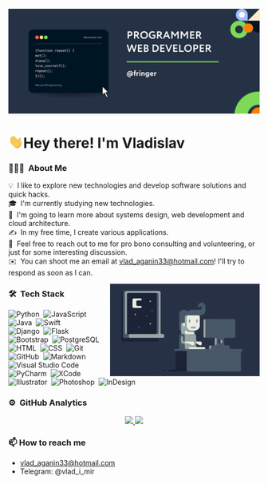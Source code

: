 ![Aganin Vladislav Banner](https://raw.githubusercontent.com/fringer2423/fringer2423/master/assets/banner.png)

# <img src="https://raw.githubusercontent.com/fringer2423/fringer2423/master/assets/wave.gif" width="30px" align="left"> Hey there! I'm Vladislav

### 👨🏻‍💻 &nbsp;About Me

💡 &nbsp;I like to explore new technologies and develop software solutions and quick hacks.\
🎓 &nbsp;I'm currently studying new technologies.\
🌱 &nbsp;I'm going to learn more about systems design, web development and cloud architecture.\
✍️ &nbsp;In my free time, I create various applications.\
💬 &nbsp;Feel free to reach out to me for pro bono consulting and volunteering, or just for some interesting discussion.\
✉️ &nbsp;You can shoot me an email at vlad_aganin33@hotmail.com! I'll try to respond as soon as I can.

<img alt="Night Coding" src="https://raw.githubusercontent.com/fringer2423/fringer2423/master/assets/Night-Coding.gif" align="right"/>

### 🛠 &nbsp;Tech Stack

![Python](https://img.shields.io/badge/-Python-05122A?style=flat&logo=python&color=253245)&nbsp;
![JavaScript](https://img.shields.io/badge/-JavaScript-05122A?style=flat&logo=javascript&color=253245)&nbsp;
![Java](https://img.shields.io/badge/-Java-05122A?style=flat&logo=Java&logoColor=FFA518&color=253245)&nbsp;
![Swift](https://img.shields.io/badge/-Swift-05122A?style=flat&logo=swift&color=253245)\
![Django](https://img.shields.io/badge/-Django-05122A?style=flat&logo=django&logoColor=092E20&color=253245)&nbsp;
![Flask](https://img.shields.io/badge/-Flask-05122A?style=flat&logo=flask&color=253245)&nbsp;
![Bootstrap](https://img.shields.io/badge/-Bootstrap-05122A?style=flat&logo=bootstrap&logoColor=563D7C&color=253245)&nbsp;
![PostgreSQL](https://img.shields.io/badge/-PostgreSQL-05122A?style=flat&logo=postgresql&color=253245)\
![HTML](https://img.shields.io/badge/-HTML-05122A?style=flat&logo=HTML5&color=253245)&nbsp;
![CSS](https://img.shields.io/badge/-CSS-05122A?style=flat&logo=CSS3&logoColor=1572B6&color=253245)&nbsp;
![Git](https://img.shields.io/badge/-Git-05122A?style=flat&logo=git&color=253245)&nbsp;
![GitHub](https://img.shields.io/badge/-GitHub-05122A?style=flat&logo=github&color=253245)&nbsp;
![Markdown](https://img.shields.io/badge/-Markdown-05122A?style=flat&logo=markdown&color=253245)\
![Visual Studio Code](https://img.shields.io/badge/-Visual%20Studio%20Code-05122A?style=flat&logo=visual-studio-code&logoColor=007ACC&color=253245)&nbsp;
![PyCharm](https://img.shields.io/badge/-PyCharm-05122A?style=flat&logo=pycharm&color=253245)&nbsp;
![XCode](https://img.shields.io/badge/-XCode-05122A?style=flat&logo=xcode&color=253245)\
![Illustrator](https://img.shields.io/badge/-Illustrator-05122A?style=flat&logo=adobe-illustrator&color=253245)&nbsp;
![Photoshop](https://img.shields.io/badge/-Photoshop-05122A?style=flat&logo=adobe-photoshop&color=253245)&nbsp;
![InDesign](https://img.shields.io/badge/-InDesign-05122A?style=flat&logo=adobe-indesign&color=253245)


### ⚙️ &nbsp;GitHub Analytics

<p align="center">
<a href="https://github.com/fringer2423">
  <img height="180em" src="https://github-readme-stats-eight-theta.vercel.app/api?username=fringer2423&show_icons=true&theme=default&include_all_commits=true&count_private=true&bg_color=253245&title_color=ffffff&text_color=ffffff&icon_color=7ed957&hide_border=true"/>
  <img height="180em" src="https://github-readme-stats-eight-theta.vercel.app/api/top-langs/?username=fringer2423&layout=compact&langs_count=8&theme=default&bg_color=253245&title_color=ffffff&text_color=ffffff&icon_color=7ed957&hide_border=true"/>
</a>
</p>

### 📫 How to reach me
 - vlad_aganin33@hotmail.com
 - Telegram: @vlad_i_mir

<!--
**trdMichaelM/trdMichaelM** is a ✨ _special_ ✨ repository because its `README.md` (this file) appears on your GitHub profile.
Here are some ideas to get you started:
- 🔭 I’m currently working on ...
- 🌱 I’m currently learning ...
- 👯 I’m looking to collaborate on ...
- 🤔 I’m looking for help with ...
- 💬 Ask me about ...
- 📫 How to reach me: ...
- 😄 Pronouns: ...
- ⚡ Fun fact: ...

<img height="180em" src="https://github-readme-stats.vercel.app/api?username=fringer2423&show_icons=true&hide=contribs,prs&cache_seconds=86400&theme=default"/>

-->

